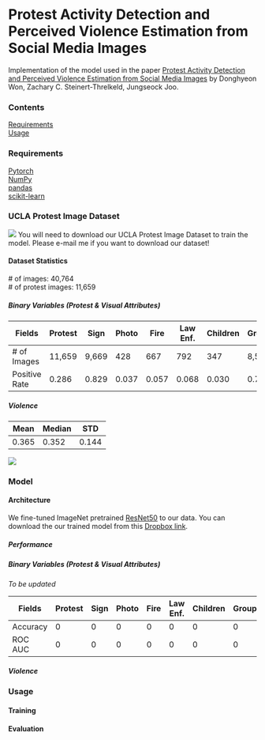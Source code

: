 # Protest Activity Detection and Perceived Violence Estimation from Social Media Images

Implementation of the model used in the paper [Protest Activity Detection and Perceived Violence Estimation from Social Media Images](https://arxiv.org/abs/1709.06204) by Donghyeon Won, Zachary C. Steinert-Threlkeld, Jungseock Joo.

### Contents
[Requirements](#requirements)   
[Usage](#usage)

### Requirements   
[Pytorch](http://pytorch.org/)   
[NumPy](http://www.numpy.org/)   
[pandas](https://pandas.pydata.org/)   
[scikit-learn](http://scikit-learn.org/)   

### UCLA Protest Image Dataset   
![](https://raw.githubusercontent.com/wondonghyeon/protest-detection-violence-estimation/master/files/1-d.png)
You will need to download our UCLA Protest Image Dataset to train the model. Please e-mail me if you want to download our dataset!

#### Dataset Statistics   
\# of images: 40,764   
\# of protest images: 11,659   
##### Binary Variables (Protest \& Visual Attributes)

|Fields       |Protest|Sign  |Photo|Fire |Law Enf.|Children|Group>20|Group>100|Flag |Night|Shout|
|-------------|-------|------|-----|-----|--------|--------|--------|---------|-----|-----|-----|
|\# of Images |11,659 |9,669 |428  |667  |792     |347     |8,510   |2,939    |970  |987  |548  |
|Positive Rate|0.286  |0.829 |0.037|0.057|0.068   |0.030   |0.730   |0.252    |0.083|0.085|0.047|
##### Violence   

|Mean |Median |STD  |
|-----|-------|-----|
|0.365|0.352  |0.144|

![](https://raw.githubusercontent.com/wondonghyeon/protest-detection-violence-estimation/master/files/violence_hist.png)

### Model
#### Architecture   
We fine-tuned ImageNet pretrained [ResNet50](https://arxiv.org/abs/1512.03385) to our data. You can download the our trained model from this [Dropbox link](https://www.dropbox.com/s/hak8bp8zw8q6zfg/protest-model.pth.tar?dl=0).  
##### Performance
##### Binary Variables (Protest \& Visual Attributes)
*To be updated*

|Fields  |Protest|Sign  |Photo|Fire |Law Enf.|Children|Group>20|Group>100|Flag |Night|Shout|
|--------|-------|------|-----|-----|--------|--------|--------|---------|-----|-----|-----|
|Accuracy|0 |0 |0  |0  |0     |0     |0   |0    |0  |0  |0  |
|ROC AUC |0  |0 |0|0|0   |0   |0   |0    |0|0|0|

##### Violence   


### Usage   
#### Training   
#### Evaluation
